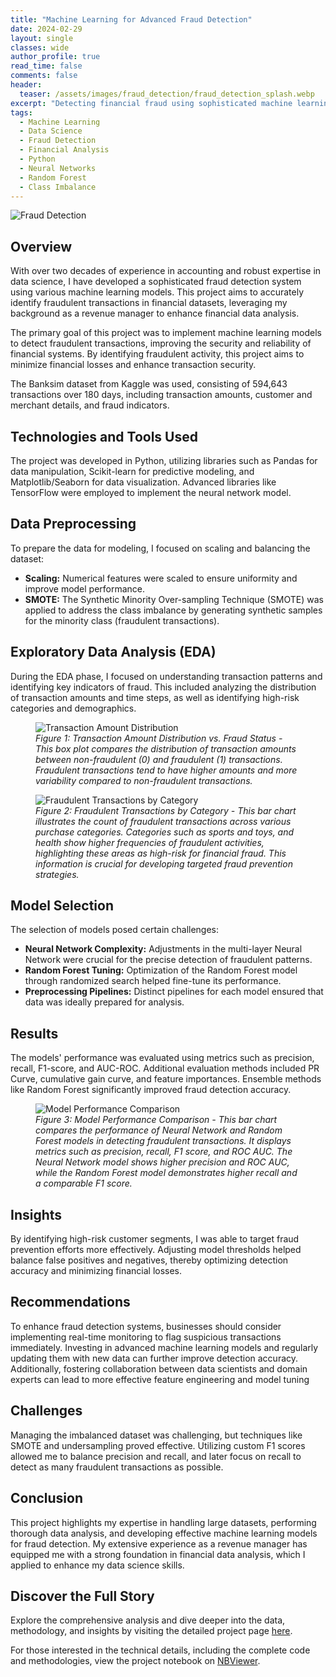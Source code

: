 ```yaml
---
title: "Machine Learning for Advanced Fraud Detection"
date: 2024-02-29
layout: single
classes: wide
author_profile: true
read_time: false
comments: false
header:
  teaser: /assets/images/fraud_detection/fraud_detection_splash.webp
excerpt: "Detecting financial fraud using sophisticated machine learning techniques to enhance security and minimize losses."
tags:
  - Machine Learning
  - Data Science
  - Fraud Detection
  - Financial Analysis
  - Python
  - Neural Networks
  - Random Forest
  - Class Imbalance
---
```


![Fraud Detection](/assets/images/fraud_detection/fraud_detection_splash.webp)

## Overview

With over two decades of experience in accounting and robust expertise in data science, I have developed a sophisticated fraud detection system using various machine learning models. This project aims to accurately identify fraudulent transactions in financial datasets, leveraging my background as a revenue manager to enhance financial data analysis.

The primary goal of this project was to implement machine learning models to detect fraudulent transactions, improving the security and reliability of financial systems. By identifying fraudulent activity, this project aims to minimize financial losses and enhance transaction security.

The Banksim dataset from Kaggle was used, consisting of 594,643 transactions over 180 days, including transaction amounts, customer and merchant details, and fraud indicators.

## Technologies and Tools Used

The project was developed in Python, utilizing libraries such as Pandas for data manipulation, Scikit-learn for predictive modeling, and Matplotlib/Seaborn for data visualization. Advanced libraries like TensorFlow were employed to implement the neural network model.

## Data Preprocessing

To prepare the data for modeling, I focused on scaling and balancing the dataset:
- **Scaling:** Numerical features were scaled to ensure uniformity and improve model performance.
- **SMOTE:** The Synthetic Minority Over-sampling Technique (SMOTE) was applied to address the class imbalance by generating synthetic samples for the minority class (fraudulent transactions).

## Exploratory Data Analysis (EDA)

During the EDA phase, I focused on understanding transaction patterns and identifying key indicators of fraud. This included analyzing the distribution of transaction amounts and time steps, as well as identifying high-risk categories and demographics.

<figure>
  <img src="/assets/images/fraud_detection/transaction_amount_distribution.png" alt="Transaction Amount Distribution">
  <figcaption style="text-align:left;"><em>Figure 1: Transaction Amount Distribution vs. Fraud Status - This box plot compares the distribution of transaction amounts between non-fraudulent (0) and fraudulent (1) transactions. Fraudulent transactions tend to have higher amounts and more variability compared to non-fraudulent transactions.</em></figcaption>
</figure>


<figure>
  <img src="/assets/images/fraud_detection/fraud_by_category.png" alt="Fraudulent Transactions by Category">
  <figcaption style="text-align:left;"><em>Figure 2: Fraudulent Transactions by Category - This bar chart illustrates the count of fraudulent transactions across various purchase categories. Categories such as sports and toys, and health show higher frequencies of fraudulent activities, highlighting these areas as high-risk for financial fraud. This information is crucial for developing targeted fraud prevention strategies.</em></figcaption>
</figure>


## Model Selection

The selection of models posed certain challenges:
- **Neural Network Complexity:** Adjustments in the multi-layer Neural Network were crucial for the precise detection of fraudulent patterns.
- **Random Forest Tuning:** Optimization of the Random Forest model through randomized search helped fine-tune its performance.
- **Preprocessing Pipelines:** Distinct pipelines for each model ensured that data was ideally prepared for analysis.

## Results

The models' performance was evaluated using metrics such as precision, recall, F1-score, and AUC-ROC. Additional evaluation methods included PR Curve, cumulative gain curve, and feature importances. Ensemble methods like Random Forest significantly improved fraud detection accuracy.

<figure>
  <img src="/assets/images/fraud_detection/model_performance.png" alt="Model Performance Comparison">
  <figcaption style="text-align:left;"><em>Figure 3: Model Performance Comparison - This bar chart compares the performance of Neural Network and Random Forest models in detecting fraudulent transactions. It displays metrics such as precision, recall, F1 score, and ROC AUC. The Neural Network model shows higher precision and ROC AUC, while the Random Forest model demonstrates higher recall and a comparable F1 score.</em></figcaption>
</figure>

## Insights

By identifying high-risk customer segments, I was able to target fraud prevention efforts more effectively. Adjusting model thresholds helped balance false positives and negatives, thereby optimizing detection accuracy and minimizing financial losses.

## Recommendations

To enhance fraud detection systems, businesses should consider implementing real-time monitoring to flag suspicious transactions immediately. Investing in advanced machine learning models and regularly updating them with new data can further improve detection accuracy. Additionally, fostering collaboration between data scientists and domain experts can lead to more effective feature engineering and model tuning

## Challenges

Managing the imbalanced dataset was challenging, but techniques like SMOTE and undersampling proved effective. Utilizing custom F1 scores allowed me to balance precision and recall, and later focus on recall to detect as many fraudulent transactions as possible.

## Conclusion

This project highlights my expertise in handling large datasets, performing thorough data analysis, and developing effective machine learning models for fraud detection. My extensive experience as a revenue manager has equipped me with a strong foundation in financial data analysis, which I applied to enhance my data science skills.

## Discover the Full Story

Explore the comprehensive analysis and dive deeper into the data, methodology, and insights by visiting the detailed project page [here](/fraud-detection-post/).

For those interested in the technical details, including the complete code and methodologies, view the project notebook on [NBViewer](https://nbviewer.org/github/timothyrobbinscpa/fraud_analysis/blob/master/src/fraud_detection_FINAL_FINAL_documented.ipynb?flush_cache=true).
